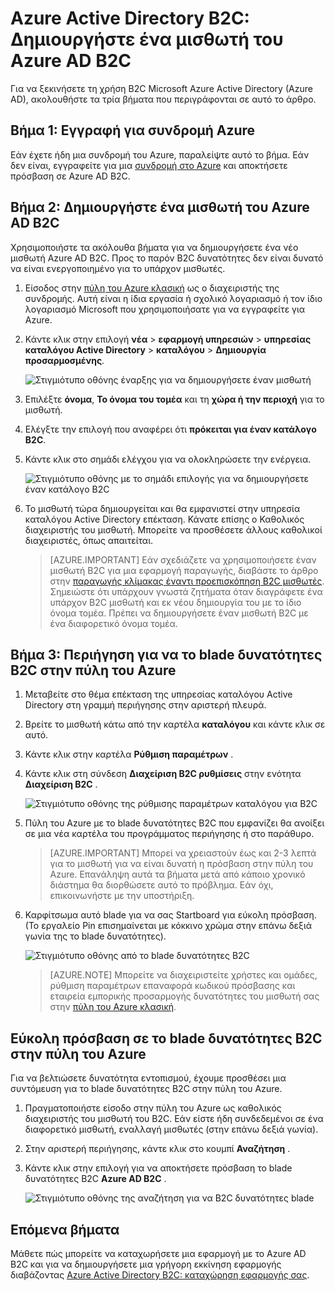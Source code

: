 <properties
    pageTitle="Azure Active Directory B2C: Δημιουργήστε ένα μισθωτή του Azure Active Directory B2C | Microsoft Azure"
    description="Ένα θέμα σχετικά με τον τρόπο για να δημιουργήσετε ένα μισθωτή του Azure Active Directory B2C"
    services="active-directory-b2c"
    documentationCenter=""
    authors="swkrish"
    manager="mbaldwin"
    editor="bryanla"/>

<tags
    ms.service="active-directory-b2c"
    ms.workload="identity"
    ms.tgt_pltfrm="na"
    ms.topic="article"
    ms.devlang="na"
    ms.date="08/30/2016"
    ms.author="swkrish"/>

# <a name="azure-active-directory-b2c-create-an-azure-ad-b2c-tenant"></a>Azure Active Directory B2C: Δημιουργήστε ένα μισθωτή του Azure AD B2C

Για να ξεκινήσετε τη χρήση B2C Microsoft Azure Active Directory (Azure AD), ακολουθήστε τα τρία βήματα που περιγράφονται σε αυτό το άρθρο.

## <a name="step-1-sign-up-for-an-azure-subscription"></a>Βήμα 1: Εγγραφή για συνδρομή Azure

Εάν έχετε ήδη μια συνδρομή του Azure, παραλείψτε αυτό το βήμα. Εάν δεν είναι, εγγραφείτε για μια [συνδρομή στο Azure](../active-directory/sign-up-organization.md) και αποκτήσετε πρόσβαση σε Azure AD B2C.

## <a name="step-2-create-an-azure-ad-b2c-tenant"></a>Βήμα 2: Δημιουργήστε ένα μισθωτή του Azure AD B2C

Χρησιμοποιήστε τα ακόλουθα βήματα για να δημιουργήσετε ένα νέο μισθωτή Azure AD B2C. Προς το παρόν B2C δυνατότητες δεν είναι δυνατό να είναι ενεργοποιημένο για το υπάρχον μισθωτές.

1. Είσοδος στην [πύλη του Azure κλασική](https://manage.windowsazure.com/) ως ο διαχειριστής της συνδρομής. Αυτή είναι η ίδια εργασία ή σχολικό λογαριασμό ή τον ίδιο λογαριασμό Microsoft που χρησιμοποιήσατε για να εγγραφείτε για Azure.
2. Κάντε κλικ στην επιλογή **νέα** > **εφαρμογή υπηρεσιών** > **υπηρεσίας καταλόγου Active Directory** > **καταλόγου** > **Δημιουργία προσαρμοσμένης**.

    ![Στιγμιότυπο οθόνης έναρξης για να δημιουργήσετε έναν μισθωτή](./media/active-directory-b2c-get-started/new-directory.png)

3. Επιλέξτε **όνομα**, **Το όνομα του τομέα** και τη **χώρα ή την περιοχή** για το μισθωτή.
4. Ελέγξτε την επιλογή που αναφέρει ότι **πρόκειται για έναν κατάλογο B2C**.
5. Κάντε κλικ στο σημάδι ελέγχου για να ολοκληρώσετε την ενέργεια.

    ![Στιγμιότυπο οθόνης με το σημάδι επιλογής για να δημιουργήσετε έναν κατάλογο B2C](./media/active-directory-b2c-get-started/create-b2c-directory.png)

6. Το μισθωτή τώρα δημιουργείται και θα εμφανιστεί στην υπηρεσία καταλόγου Active Directory επέκταση. Κάνατε επίσης ο Καθολικός διαχειριστής του μισθωτή. Μπορείτε να προσθέσετε άλλους καθολικοί διαχειριστές, όπως απαιτείται.

    > [AZURE.IMPORTANT]
    Εάν σχεδιάζετε να χρησιμοποιήσετε έναν μισθωτή B2C για μια εφαρμογή παραγωγής, διαβάστε το άρθρο στην [παραγωγής κλίμακας έναντι προεπισκόπηση B2C μισθωτές](active-directory-b2c-reference-tenant-type.md). Σημειώστε ότι υπάρχουν γνωστά ζητήματα όταν διαγράφετε ένα υπάρχον B2C μισθωτή και εκ νέου δημιουργία του με το ίδιο όνομα τομέα. Πρέπει να δημιουργήσετε έναν μισθωτή B2C με ένα διαφορετικό όνομα τομέα.

## <a name="step-3-navigate-to-the-b2c-features-blade-on-the-azure-portal"></a>Βήμα 3: Περιήγηση για να το blade δυνατότητες B2C στην πύλη του Azure

1. Μεταβείτε στο θέμα επέκταση της υπηρεσίας καταλόγου Active Directory στη γραμμή περιήγησης στην αριστερή πλευρά.
2. Βρείτε το μισθωτή κάτω από την καρτέλα **καταλόγου** και κάντε κλικ σε αυτό.
3. Κάντε κλικ στην καρτέλα **Ρύθμιση παραμέτρων** .
4. Κάντε κλικ στη σύνδεση **Διαχείριση B2C ρυθμίσεις** στην ενότητα **Διαχείριση B2C** .

    ![Στιγμιότυπο οθόνης της ρύθμισης παραμέτρων καταλόγου για B2C](./media/active-directory-b2c-get-started/b2c-directory-configure-tab.png)

5. Πύλη του Azure με το blade δυνατότητες B2C που εμφανίζει θα ανοίξει σε μια νέα καρτέλα του προγράμματος περιήγησης ή στο παράθυρο.

    > [AZURE.IMPORTANT]
    Μπορεί να χρειαστούν έως και 2-3 λεπτά για το μισθωτή για να είναι δυνατή η πρόσβαση στην πύλη του Azure. Επανάληψη αυτά τα βήματα μετά από κάποιο χρονικό διάστημα θα διορθώσετε αυτό το πρόβλημα. Εάν όχι, επικοινωνήστε με την υποστήριξη.

6. Καρφίτσωμα αυτό blade για να σας Startboard για εύκολη πρόσβαση. (Το εργαλείο Pin επισημαίνεται με κόκκινο χρώμα στην επάνω δεξιά γωνία της το blade δυνατότητες).

    ![Στιγμιότυπο οθόνης από το blade δυνατότητες B2C](./media/active-directory-b2c-get-started/b2c-features-blade.png)

    > [AZURE.NOTE]
    Μπορείτε να διαχειριστείτε χρήστες και ομάδες, ρύθμιση παραμέτρων επαναφορά κωδικού πρόσβασης και εταιρεία εμπορικής προσαρμογής δυνατότητες του μισθωτή σας στην [πύλη του Azure κλασική](https://manage.windowsazure.com/).

## <a name="easy-access-to-the-b2c-features-blade-on-the-azure-portal"></a>Εύκολη πρόσβαση σε το blade δυνατότητες B2C στην πύλη του Azure

Για να βελτιώσετε δυνατότητα εντοπισμού, έχουμε προσθέσει μια συντόμευση για το blade δυνατότητες B2C στην πύλη του Azure.

1. Πραγματοποιήστε είσοδο στην πύλη του Azure ως καθολικός διαχειριστής του μισθωτή του B2C. Εάν είστε ήδη συνδεδεμένοι σε ένα διαφορετικό μισθωτή, εναλλαγή μισθωτές (στην επάνω δεξιά γωνία).
2. Στην αριστερή περιήγησης, κάντε κλικ στο κουμπί **Αναζήτηση** .
3. Κάντε κλικ στην επιλογή για να αποκτήσετε πρόσβαση το blade δυνατότητες B2C **Azure AD B2C** .

    ![Στιγμιότυπο οθόνης της αναζήτηση για να B2C δυνατότητες blade](./media/active-directory-b2c-get-started/b2c-browse.png)

## <a name="next-steps"></a>Επόμενα βήματα

Μάθετε πώς μπορείτε να καταχωρήσετε μια εφαρμογή με το Azure AD B2C και για να δημιουργήσετε μια γρήγορη εκκίνηση εφαρμογής διαβάζοντας [Azure Active Directory B2C: καταχώρηση εφαρμογής σας](active-directory-b2c-app-registration.md).
